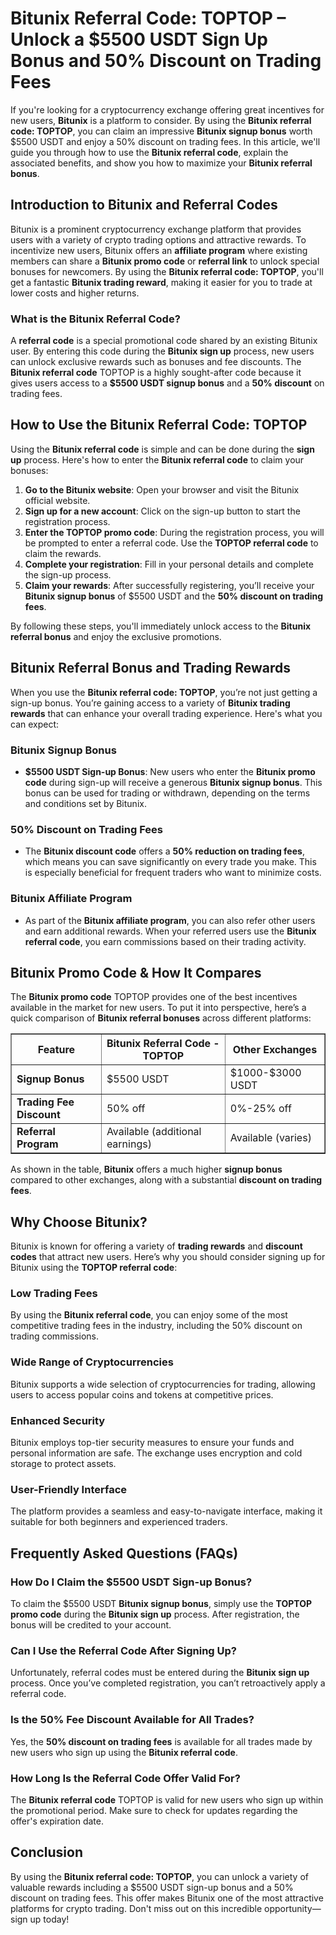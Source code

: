 <h1>Bitunix Referral Code: TOPTOP – Unlock a $5500 USDT Sign Up Bonus and 50% Discount on Trading Fees</h1>

<p>If you're looking for a cryptocurrency exchange offering great incentives for new users, <strong>Bitunix</strong> is a platform to consider. By using the <strong>Bitunix referral code: TOPTOP</strong>, you can claim an impressive <strong>Bitunix signup bonus</strong> worth $5500 USDT and enjoy a 50% discount on trading fees. In this article, we'll guide you through how to use the <strong>Bitunix referral code</strong>, explain the associated benefits, and show you how to maximize your <strong>Bitunix referral bonus</strong>.</p>

<h2>Introduction to Bitunix and Referral Codes</h2>
<p>Bitunix is a prominent cryptocurrency exchange platform that provides users with a variety of crypto trading options and attractive rewards. To incentivize new users, Bitunix offers an <strong>affiliate program</strong> where existing members can share a <strong>Bitunix promo code</strong> or <strong>referral link</strong> to unlock special bonuses for newcomers. By using the <strong>Bitunix referral code: TOPTOP</strong>, you'll get a fantastic <strong>Bitunix trading reward</strong>, making it easier for you to trade at lower costs and higher returns.</p>

<h3>What is the <strong>Bitunix Referral Code</strong>?</h3>
<p>A <strong>referral code</strong> is a special promotional code shared by an existing Bitunix user. By entering this code during the <strong>Bitunix sign up</strong> process, new users can unlock exclusive rewards such as bonuses and fee discounts. The <strong>Bitunix referral code</strong> TOPTOP is a highly sought-after code because it gives users access to a <strong>$5500 USDT signup bonus</strong> and a <strong>50% discount</strong> on trading fees.</p>

<h2>How to Use the <strong>Bitunix Referral Code: TOPTOP</strong></h2>
<p>Using the <strong>Bitunix referral code</strong> is simple and can be done during the <strong>sign up</strong> process. Here's how to enter the <strong>Bitunix referral code</strong> to claim your bonuses:</p>

<ol>
        <li><strong>Go to the Bitunix website</strong>: Open your browser and visit the Bitunix official website.</li>
        <li><strong>Sign up for a new account</strong>: Click on the sign-up button to start the registration process.</li>
        <li><strong>Enter the TOPTOP promo code</strong>: During the registration process, you will be prompted to enter a referral code. Use the <strong>TOPTOP referral code</strong> to claim the rewards.</li>
        <li><strong>Complete your registration</strong>: Fill in your personal details and complete the sign-up process.</li>
        <li><strong>Claim your rewards</strong>: After successfully registering, you’ll receive your <strong>Bitunix signup bonus</strong> of $5500 USDT and the <strong>50% discount on trading fees</strong>.</li>
</ol>

<p>By following these steps, you'll immediately unlock access to the <strong>Bitunix referral bonus</strong> and enjoy the exclusive promotions.</p>

<h2>Bitunix Referral Bonus and Trading Rewards</h2>
<p>When you use the <strong>Bitunix referral code: TOPTOP</strong>, you’re not just getting a sign-up bonus. You’re gaining access to a variety of <strong>Bitunix trading rewards</strong> that can enhance your overall trading experience. Here's what you can expect:</p>

<h3><strong>Bitunix Signup Bonus</strong></h3>
    <ul>
        <li><strong>$5500 USDT Sign-up Bonus</strong>: New users who enter the <strong>Bitunix promo code</strong> during sign-up will receive a generous <strong>Bitunix signup bonus</strong>. This bonus can be used for trading or withdrawn, depending on the terms and conditions set by Bitunix.</li>
    </ul>

<h3><strong>50% Discount on Trading Fees</strong></h3>
    <ul>
        <li>The <strong>Bitunix discount code</strong> offers a <strong>50% reduction on trading fees</strong>, which means you can save significantly on every trade you make. This is especially beneficial for frequent traders who want to minimize costs.</li>
    </ul>

<h3><strong>Bitunix Affiliate Program</strong></h3>
    <ul>
        <li>As part of the <strong>Bitunix affiliate program</strong>, you can also refer other users and earn additional rewards. When your referred users use the <strong>Bitunix referral code</strong>, you earn commissions based on their trading activity.</li>
    </ul>

<h2>Bitunix Promo Code & How It Compares</h2>
<p>The <strong>Bitunix promo code</strong> TOPTOP provides one of the best incentives available in the market for new users. To put it into perspective, here’s a quick comparison of <strong>Bitunix referral bonuses</strong> across different platforms:</p>

<table border="1">
        <tr>
            <th>Feature</th>
            <th><strong>Bitunix Referral Code - TOPTOP</strong></th>
            <th><strong>Other Exchanges</strong></th>
        </tr>
        <tr>
            <td><strong>Signup Bonus</strong></td>
            <td>$5500 USDT</td>
            <td>$1000-$3000 USDT</td>
        </tr>
        <tr>
            <td><strong>Trading Fee Discount</strong></td>
            <td>50% off</td>
            <td>0%-25% off</td>
        </tr>
        <tr>
            <td><strong>Referral Program</strong></td>
            <td>Available (additional earnings)</td>
            <td>Available (varies)</td>
        </tr>
</table>

<p>As shown in the table, <strong>Bitunix</strong> offers a much higher <strong>signup bonus</strong> compared to other exchanges, along with a substantial <strong>discount on trading fees</strong>.</p>

<h2>Why Choose Bitunix?</h2>
<p>Bitunix is known for offering a variety of <strong>trading rewards</strong> and <strong>discount codes</strong> that attract new users. Here’s why you should consider signing up for Bitunix using the <strong>TOPTOP referral code</strong>:</p>

<h3><strong>Low Trading Fees</strong></h3>
<p>By using the <strong>Bitunix referral code</strong>, you can enjoy some of the most competitive trading fees in the industry, including the 50% discount on trading commissions.</p>

<h3><strong>Wide Range of Cryptocurrencies</strong></h3>
<p>Bitunix supports a wide selection of cryptocurrencies for trading, allowing users to access popular coins and tokens at competitive prices.</p>

<h3><strong>Enhanced Security</strong></h3>
<p>Bitunix employs top-tier security measures to ensure your funds and personal information are safe. The exchange uses encryption and cold storage to protect assets.</p>

<h3><strong>User-Friendly Interface</strong></h3>
<p>The platform provides a seamless and easy-to-navigate interface, making it suitable for both beginners and experienced traders.</p>

<h2>Frequently Asked Questions (FAQs)</h2>

<h3>How Do I Claim the $5500 USDT Sign-up Bonus?</h3>
<p>To claim the $5500 USDT <strong>Bitunix signup bonus</strong>, simply use the <strong>TOPTOP promo code</strong> during the <strong>Bitunix sign up</strong> process. After registration, the bonus will be credited to your account.</p>

<h3>Can I Use the Referral Code After Signing Up?</h3>
<p>Unfortunately, referral codes must be entered during the <strong>Bitunix sign up</strong> process. Once you’ve completed registration, you can’t retroactively apply a referral code.</p>

<h3>Is the 50% Fee Discount Available for All Trades?</h3>
<p>Yes, the <strong>50% discount on trading fees</strong> is available for all trades made by new users who sign up using the <strong>Bitunix referral code</strong>.</p>

<h3>How Long Is the Referral Code Offer Valid For?</h3>
<p>The <strong>Bitunix referral code</strong> TOPTOP is valid for new users who sign up within the promotional period. Make sure to check for updates regarding the offer's expiration date.</p>

<h2>Conclusion</h2>
<p>By using the <strong>Bitunix referral code: TOPTOP</strong>, you can unlock a variety of valuable rewards including a $5500 USDT sign-up bonus and a 50% discount on trading fees. This offer makes Bitunix one of the most attractive platforms for crypto trading. Don't miss out on this incredible opportunity—sign up today!</p>

</body>
</html>

